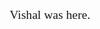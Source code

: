 <div style="font-family:Albert Sans; font-weight: normal; font-size:1.4em;text-align:center">
Vishal was here.  
</div>